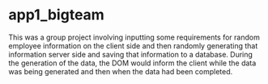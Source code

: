 # app1_bigteam
This was a group project involving inputting some requirements for random employee information
on the client side and then randomly generating that information server side and saving that 
information to a database. During the generation of the data, the DOM would inform the client
while the data was being generated and then when the data had been completed.
